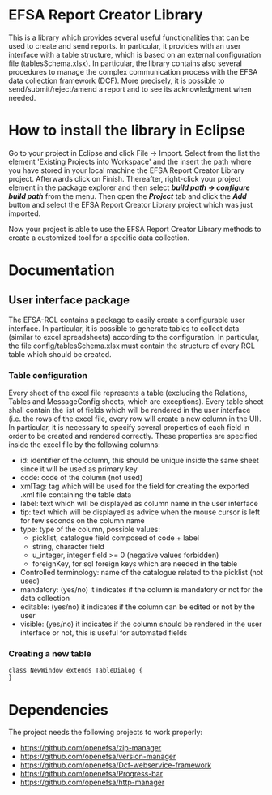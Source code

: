 
# EFSA Report Creator Library
This is a library which provides several useful functionalities that can be used to create and send reports. In particular, it provides
with an user interface with a table structure, which is based on an external configuration file (tablesSchema.xlsx).
In particular, the library contains also several procedures to manage the complex communication process with the EFSA data collection framework (DCF).
More precisely, it is possible to send/submit/reject/amend a report and to see its acknowledgment when needed.

# How to install the library in Eclipse
Go to your project in Eclipse and click File -> Import. Select from the list the element 'Existing Projects into Workspace' and the insert the path
where you have stored in your local machine the EFSA Report Creator Library project. Afterwards click on Finish.
Thereafter, right-click your project element in the package explorer and then select _**build path -> configure build path**_ from the menu.
Then open the _**Project**_ tab and click the _**Add**_ button and select the EFSA Report Creator Library project which was just imported.

Now your project is able to use the EFSA Report Creator Library methods to create a customized tool for a specific data collection.

# Documentation
## User interface package

The EFSA-RCL contains a package to easily create a configurable user interface. In particular, it is possible to generate tables to collect data (similar to excel spreadsheets) according to the configuration. In particular, the file config/tablesSchema.xlsx must contain the structure of every RCL table which should be created.

### Table configuration

Every sheet of the excel file represents a table (excluding the Relations, Tables and MessageConfig sheets, which are exceptions). Every table sheet shall contain the list of fields which will be rendered in the user interface (i.e. the rows of the excel file, every row will create a new column in the UI). In particular, it is necessary to specify several properties of each field in order to be created and rendered correctly. These properties are specified inside the excel file by the following columns:

* id: identifier of the column, this should be unique inside the same sheet since it will be used as primary key
* code: code of the column (not used)
* xmlTag: tag which will be used for the field for creating the exported .xml file containing the table data
* label: text which will be displayed as column name in the user interface
* tip: text which will be displayed as advice when the mouse cursor is left for few seconds on the column name
* type: type of the column, possible values:
	* picklist, catalogue field composed of code + label
	* string, character field
	* u_integer, integer field >= 0 (negative values forbidden)
	* foreignKey, for sql foreign keys which are needed in the table
* Controlled terminology: name of the catalogue related to the picklist (not used)
* mandatory: (yes/no) it indicates if the column is mandatory or not for the data collection
* editable: (yes/no) it indicates if the column can be edited or not by the user
* visible: (yes/no) it indicates if the column should be rendered in the user interface or not, this is useful for automated fields 






### Creating a new table

	class NewWindow extends TableDialog {
	}

# Dependencies
The project needs the following projects to work properly:
* https://github.com/openefsa/zip-manager
* https://github.com/openefsa/version-manager
* https://github.com/openefsa/Dcf-webservice-framework
* https://github.com/openefsa/Progress-bar
* https://github.com/openefsa/http-manager
